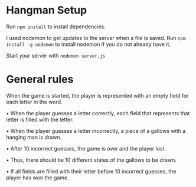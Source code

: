 # Hangman Setup

Run `npm install` to install dependencies.

I used nodemon to get updates to the server when a file is saved.  Run `npm install -g nodemon` to install nodemon if you do not already have it.

Start your server with `nodemon server.js`

# General rules

When the game is started, the player is represented with an empty field for each letter in the word.

• When the player guesses a letter correctly, each field that represents that letter is filled with the letter.

• When the player guesses a letter incorrectly, a piece of a gallows with a hanging man is drawn.

• After 10 incorrect guesses, the game is over and the player lost.

• Thus, there should be 10 different states of the gallows to be drawn.

• If all fields are filled with their letter before 10 incorrect guesses, the player has won the game.

